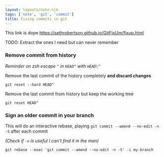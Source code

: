 ```yaml
---
layout: layouts/note.njk
tags: ['note', 'git', 'commit']
title: Fixing commits in git
---
```


This link is dope https://sethrobertson.github.io/GitFixUm/fixup.html

TODO: Extract the ones I need but can never remember

### Remove commit from history

_Reminder on zsh escape `^` in `HEAD^` with `HEAD\^`_

Remove the last commit of the history completely **and discard changes**

    git reset --hard HEAD^

Remove the last commit from history but keep the working tree

    git reset HEAD^

### Sign an older commit in your branch

This will do an interactive rebase, playing `git commit --amend --no-edit -n -S`
after each commit

_(Check if `-n` is useful I can't find it in the man)_

    git rebase --exec 'git commit --amend --no-edit -n -S' -i my-branch
